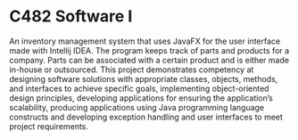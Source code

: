 # C482 Software I

An inventory management system that uses JavaFX for the user interface made with Intellij IDEA. The program keeps track of parts and products for a company. Parts can be associated with a certain product and is either made in-house or outsourced. This project demonstrates competency at designing software solutions with appropriate classes, objects, methods, and interfaces to achieve specific goals, implementing object-oriented design principles, developing applications for ensuring the application’s scalability, producing applications using Java programming language constructs and developing exception handling and user interfaces to meet project requirements.